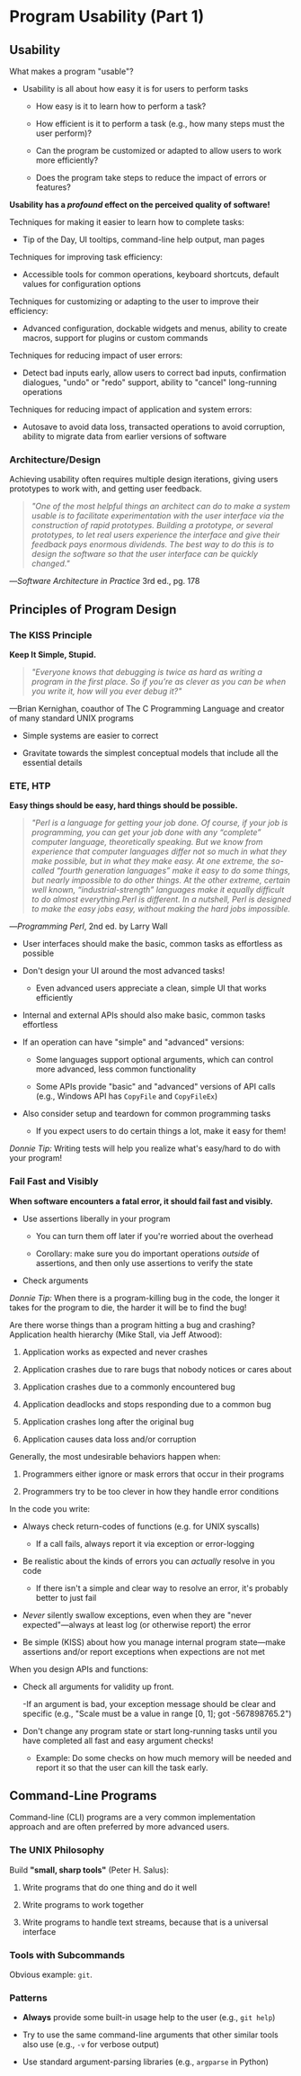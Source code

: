 # Program Usability (Part 1)

## Usability

What makes a program "usable"?

- Usability is all about how easy it is for users to perform tasks

    - How easy is it to learn how to perform a task?

    - How efficient is it to perform a task (e.g., how many steps must the user perform)?

    - Can the program be customized or adapted to allow users to work more efficiently?

    - Does the program take steps to reduce the impact of errors or features?

**Usability has a *profound* effect on the perceived quality of software!**

Techniques for making it easier to learn how to complete tasks:

- Tip of the Day, UI tooltips, command-line help output, man pages

Techniques for improving task efficiency:

- Accessible tools for common operations, keyboard shortcuts, default values for configuration options

Techniques for customizing or adapting to the user to improve their efficiency:

- Advanced configuration, dockable widgets and menus, ability to create macros, support for plugins or custom commands

Techniques for reducing impact of user errors:

- Detect bad inputs early, allow users to correct bad inputs, confirmation dialogues, "undo" or "redo" support, ability to "cancel" long-running operations

Techniques for reducing impact of application and system errors:

- Autosave to avoid data loss, transacted operations to avoid corruption, ability to migrate data from earlier versions of software

### Architecture/Design

Achieving usability often requires multiple design iterations, giving users prototypes to work with, and getting user feedback.

> *"One of the most helpful things an architect can do to make a system usable is to facilitate experimentation with the user interface via the construction of rapid prototypes.  Building a prototype, or several prototypes, to let real users experience the interface and give their feedback pays enormous dividends.  The best way to do this is to design the software so that the user interface can be quickly changed."*

—*Software Architecture in Practice* 3rd ed., pg. 178

## Principles of Program Design

### The KISS Principle

**Keep It Simple, Stupid.**

> *"Everyone knows that debugging is twice as hard as writing a program in the first place.  So if you’re as clever as you can be when you write it, how will you ever debug it?"*

—Brian Kernighan, coauthor of The C Programming Language and creator of many standard UNIX programs

- Simple systems are easier to correct

- Gravitate towards the simplest conceptual models that include all the essential details

### ETE, HTP

**Easy things should be easy, hard things should be possible.**

> *"Perl is a language for getting your job done. Of course, if your job is programming, you can get your job done with any “complete” computer language, theoretically speaking.  But we know from experience that computer languages differ not so much in what they make possible, but in what they make easy.  At one extreme, the so-called “fourth generation languages” make it easy to do some things, but nearly impossible to do other things. At the other extreme, certain well known, “industrial-strength” languages make it equally difficult to do almost everything.Perl is different. In a nutshell, Perl is designed to make the easy jobs easy, without making the hard jobs impossible.*

—*Programming Perl*, 2nd ed. by Larry Wall

- User interfaces should make the basic, common tasks as effortless as possible

- Don't design your UI around the most advanced tasks!

    - Even advanced users appreciate a clean, simple UI that works efficiently

- Internal and external APIs should also make basic, common tasks effortless

- If an operation can have "simple" and "advanced" versions:

    - Some languages support optional arguments, which can control more advanced, less common functionality

    - Some APIs provide "basic" and "advanced" versions of API calls (e.g., Windows API has `CopyFile` and `CopyFileEx`)

- Also consider setup and teardown for common programming tasks

    - If you expect users to do certain things a lot, make it easy for them!

*Donnie Tip:* Writing tests will help you realize what's easy/hard to do with your program!

### Fail Fast and Visibly

**When software encounters a fatal error, it should fail fast and visibly.**

- Use assertions liberally in your program

    - You can turn them off later if you're worried about the overhead
    
    - Corollary: make sure you do important operations *outside* of assertions, and then only use assertions to verify the state

- Check arguments

*Donnie Tip:* When there is a program-killing bug in the code, the longer it takes for the program to die, the harder it will be to find the bug!

Are there worse things than a program hitting a bug and crashing?
Application health hierarchy (Mike Stall, via Jeff Atwood):

1. Application works as expected and never crashes

2. Application crashes due to rare bugs that nobody notices or cares about

3. Application crashes due to a commonly encountered bug

4. Application deadlocks and stops responding due to a common bug

5. Application crashes long after the original bug

6. Application causes data loss and/or corruption

Generally, the most undesirable behaviors happen when:

1. Programmers either ignore or mask errors that occur in their programs

2. Programmers try to be too clever in how they handle error conditions

In the code you write:

- Always check return-codes of functions (e.g. for UNIX syscalls)

    - If a call fails, always report it via exception or error-logging

- Be realistic about the kinds of errors you can *actually* resolve in you code

    - If there isn't a simple and clear way to resolve an error, it's probably better to just fail

- *Never* silently swallow exceptions, even when they are "never expected"—always at least log (or otherwise report) the error

- Be simple (KISS) about how you manage internal program state—make assertions and/or report exceptions when expections are not met

When you design APIs and functions:

- Check all arguments for validity up front. 

    -If an argument is bad, your exception message should be clear and specific (e.g., "Scale must be a value in range [0, 1]; got -567898765.2")

- Don't change any program state or start long-running tasks until you have completed all fast and easy argument checks!

    - Example: Do some checks on how much memory will be needed and report it so that the user can kill the task early.

## Command-Line Programs

Command-line (CLI) programs are a very common implementation approach and are often preferred by more advanced users.

### The UNIX Philosophy

Build **"small, sharp tools"** (Peter H. Salus):

1. Write programs that do one thing and do it well

2. Write programs to work together

3. Write programs to handle text streams, because that is a universal interface

### Tools with Subcommands

Obvious example: `git`.

### Patterns

- **Always** provide some built-in usage help to the user (e.g., `git help`)

- Try to use the same command-line arguments that other similar tools also use (e.g., `-v` for verbose output)

- Use standard argument-parsing libraries (e.g., `argparse` in Python)